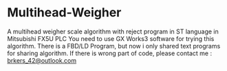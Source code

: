 # Multihead-Weigher
A multihead weigher scale algorithm with reject program 
in ST language in Mitsubishi FX5U PLC
You need to use GX Works3 software for trying this algorithm.
There is a FBD/LD Program, but now i only shared text programs for sharing algorithm.
If there is wrong part of code, please contact me : brkers_42@outlook.com

